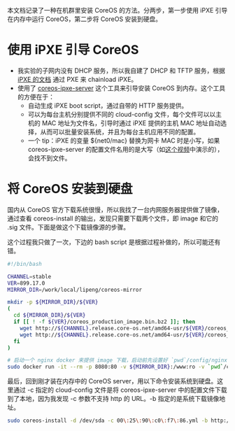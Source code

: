 本文档记录了一种在机群里安装 CoreOS 的方法。分两步，第一步使用 iPXE 引导在内存中运行 CoreOS，第二步将 CoreOS 安装到硬盘。

# 使用 iPXE 引导 CoreOS

* 我实验的子网内没有 DHCP 服务，所以我自建了 DHCP 和 TFTP 服务，根据 [iPXE 的文档](http://ipxe.org/howto/chainloading) 通过 PXE 来 chainload iPXE。
* 使用了 [coreos-ipxe-server](https://github.com/kelseyhightower/coreos-ipxe-server) 这个工具来引导安装 CoreOS 到内存。这个工具的方便在于：
  * 自动生成 iPXE boot script，通过自带的 HTTP 服务提供。
  * 可以为每台主机分别提供不同的 cloud-config 文件，每个文件可以以主机的 MAC 地址为文件名，引导时通过 iPXE 提供的主机 MAC 地址自动选择，从而可以批量安装系统，并且为每台主机应用不同的配置。
  * 一个 tip：iPXE 的变量 ${net0/mac} 替换为网卡 MAC 时是小写，如果 coreos-ipxe-server 的配置文件名用的是大写（如[这个视频](https://www.youtube.com/watch?v=dRG2ajUaBqs)中演示的），会找不到文件。

# 将 CoreOS 安装到硬盘

国内从 CoreOS 官方下载系统很慢，所以我找了一台内网服务器提供做了镜像，通过查看 coreos-install 的输出，发现只需要下载两个文件，即 image 和它的 .sig 文件。下面是做这个下载镜像源的步骤。

这个过程我只做了一次，下边的 bash script 是根据过程补做的，所以可能还有错。


```bash
#!/bin/bash

CHANNEL=stable
VER=899.17.0
MIRROR_DIR=/work/local/lipeng/coreos-mirror

mkdir -p ${MIRROR_DIR}/${VER}
(
  cd ${MIRROR_DIR}/${VER}
  if [[ ! -f ${VER}/coreos_production_image.bin.bz2 ]]; then
    wget http://${CHANNEL}.release.core-os.net/amd64-usr/${VER}/coreos_production_image.bin.bz2
    wget http://${CHANNEL}.release.core-os.net/amd64-usr/${VER}/coreos_production_image.bin.bz2.sig
  fi
)

# 启动一个 nginx docker 来提供 image 下载，启动前先设置好 `pwd`/config/nginx.conf，并创建目录 logs 用于记录 nginx 的日志（可能没必要）。
sudo docker run -it --rm -p 8080:80 -v ${MIRROR_DIR}:/www:ro -v `pwd`/config:/etc/nginx:ro -v `pwd`/logs:/var/log/nginx nginx
```
最后，回到刚才装在内存中的 CoreOS server，用以下命令安装系统到硬盘。这里通过 -c 指定的 cloud-config 文件是将 coreos-ipxe-server 中的配置文件下载到了本地，因为我发现 -c 参数不支持 http 的 URL。-b 指定的是系统下载镜像地址。
```bash
sudo coreos-install -d /dev/sda -c 00\:25\:90\:c0\:f7\:86.yml -b http://10.10.10.1:8080
```

